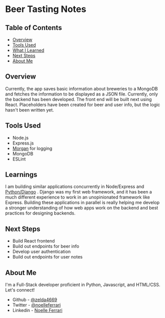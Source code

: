# Beer Tasting Notes

## Table of Contents

- [Overview](#Overview)
- [Tools Used](#tools-used)
- [What I Learned](#learnings)
- [Next Steps](#next-steps)
- [About Me](#about-me)

## Overview

Currently, the app saves basic information about breweries to a MongoDB and fetches the information to be displayed as a JSON file. Currently, only the backend has been developed. The front end will be built next using React. Placeholders have been created for beer and user info, but the logic hasn't been written yet.

## Tools Used

- Node.js
- Express.js
- [Morgan](https://github.com/expressjs/morgan) for logging
- MongoDB
- ESLint

## Learnings

I am building similar applications concurrently in Node/Express and [Python/Django](https://github.com/zelda4669/beer-tasting) . Django was my first web framework, and it has been a much different experience to work in an unopinionated framework like Express. Building these applications in parallel is really helping me develop a stronger understanding of how web apps work on the backend and best practices for designing backends.

## Next Steps

- Build React frontend
- Build out endpoints for beer info
- Develop user authentication
- Build out endpoints for user notes

## About Me

I'm a Full-Stack developer proficient in Python, Javascript, and HTML/CSS. Let's connect!

- Github - [@zelda4669](https://github.com/zelda4669)
- Twitter - [@noelleferrari](https://twitter.com/noelleferrari)
- Linkedin - [Noelle Ferrari](https://www.linkedin.com/in/noelleferrari/)
